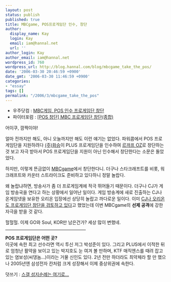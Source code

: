 ```yaml
---
layout: post
status: publish
published: true
title: MBCgame, POS프로게임단 인수, 창단
author:
  display_name: Kay
  login: Kay
  email: iam@hannal.net
  url: ''
author_login: Kay
author_email: iam@hannal.net
wordpress_id: 760
wordpress_url: http://blog.hannal.com/blog/mbcgame_take_the_pos/
date: '2006-03-30 20:46:59 +0900'
date_gmt: '2006-03-30 11:46:59 +0900'
categories:
- "essay"
tags: []
permalink: "/2006/3/mbcgame_take_the_pos"
---
```

<ul>
<li>우주닷컴 : <a href="http://esports.uzoo.net/Es/Star/News/detail.do?categoryStep=040101&newsSeq=638944">MBC게임, POS 인수 프로게임단 창단</a></li>
<li>파이터포럼 : <a href="http://www.fighterforum.com/news/news_read.asp?cat=ISS&idx=10888">[POS 창단] MBC 프로게임단 창단(종합) </a></li>
</ul>
<p>어이쿠, 깜짝이야!</p>
<p>얼마 전까지만 해도, 아니 오늘까지만 해도 이런 얘기는 없었다. 파워콤에서 POS 프로게임단을 지원하려다 <a href="http://www.hwaseung.co.kr/">(주)화승</a>이 PLUS 프로게임단을 인수하여 <a href="http://www.lecafoz.co.kr/">르까프 OZ</a>로 창단하는 것 보고 자극 받아서 POS 프로게임단을 지원이 아닌 인수해서 창단한다는 소문은 돌았었다.</p>
<p>하지만, 이렇게 뜬금없이 <a href="http://www.mbcgame.co.kr">MBCgame</a>에서 창단한다니. 더구나 스타크래프트를 비롯, 워크래프트와 카운터 스트라이크도 준비하고 있다하니 정말 놀랍다.</p>
<p>왜 놀랍냐하면, 방송사가 좀 더 프로게임계에 적극 뛰어들기 때문이다. 더구나 CJ가 게임 방송국을 연다고 하는 상황에서 일어난 일이다. 게임 방송계에 새로 진출하는 CJ나 온게임넷을 보유한 오리온 입장에선 상당히 놀랍고 까다로운 일이다. 이미 <a href="http://news.naver.com/news/read.php?mode=LSD&office_id=073&article_id=0000023220&section_id=105&menu_id=105">CJ나 오리온도 프로게임단 창단을 검토하고 있다</a>고 했었는데 이번 MBCgame의 <strong>선제 공격</strong>에 강한 자극을 받을 것 같다.</p>
<p>헐헐헐. 이제 GO와 Soul, KOR만 남은건가? 세상 많이 변했네.</p>
<hr width="50%" align="left" />
<p><strong>POS 프로게임단은 어떤 곳?</strong><br />
이곳에 속한  최고 선수라면 역시 투신 저그 박성준이 있다. 그리고 PLUS에서 이적한 뒤로 엄청난 활약을 보이고 있는 박지호도 눈 여겨 볼 만하며, KTF 매직엔스를 때려 잡고 있는 염보성(씨댕놈...)이라는 거물 신인도 있다. 2년 전만 하더라도 최약체라 할 만 했으나 2005년엔 삼성전자 칸처럼 크게 성장해서 이제 중상위권에 속한다.</p>
<p>덧쓰기 : <a href="http://kr.dcinside6.imagesearch.yahoo.com/zb40/zboard.php?id=game_newstar1&page=1&sn1=&divpage=7&banner=&sn=on&ss=off&sc=off&keyword=%B5%A5%B5%A5&select_arrange=headnum&desc=asc&no=35959">스갤 성지순례는 여기로...</a></p>
